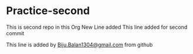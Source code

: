 # Practice-second
This is second repo in this Org
New Line added
This line added for second commit



This line is added by Biju.Balan1304@gmail.com from github
